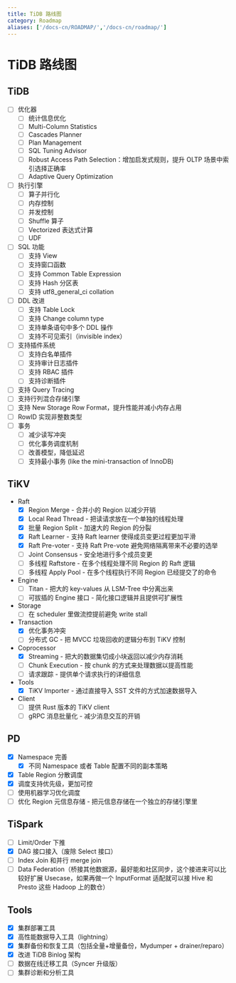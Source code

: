 ```yaml
---
title: TiDB 路线图
category: Roadmap
aliases: ['/docs-cn/ROADMAP/','/docs-cn/roadmap/']
---
```


# TiDB 路线图

## TiDB

- [ ] 优化器
    - [ ] 统计信息优化
    - [ ] Multi-Column Statistics
    - [ ] Cascades Planner
    - [ ] Plan Management
    - [ ] SQL Tuning Advisor
    - [ ] Robust Access Path Selection：增加启发式规则，提升 OLTP 场景中索引选择正确率
    - [ ] Adaptive Query Optimization
- [ ] 执行引擎
    - [ ] 算子并行化
    - [ ] 内存控制
    - [ ] 并发控制
    - [ ] Shuffle 算子
    - [ ] Vectorized 表达式计算
    - [ ] UDF
- [ ] SQL 功能
    - [ ] 支持 View
    - [ ] 支持窗口函数
    - [ ] 支持 Common Table Expression
    - [ ] 支持 Hash 分区表
    - [ ] 支持 utf8_general_ci collation
- [ ] DDL 改进
    - [ ] 支持 Table Lock
    - [ ] 支持 Change column type
    - [ ] 支持单条语句中多个 DDL 操作
    - [ ] 支持不可见索引（invisible index）
- [ ] 支持插件系统
    - [ ] 支持白名单插件
    - [ ] 支持审计日志插件
    - [ ] 支持 RBAC 插件
    - [ ] 支持诊断插件
- [ ] 支持 Query Tracing
- [ ] 支持行列混合存储引擎
- [ ] 支持 New Storage Row Format，提升性能并减小内存占用
- [ ] RowID 实现非整数类型
- [ ] 事务
    - [ ] 减少读写冲突
    - [ ] 优化事务调度机制
    - [ ] 改善模型，降低延迟
    - [ ] 支持最小事务 (like the mini-transaction of InnoDB)

## TiKV

+ Raft
    - [x] Region Merge - 合并小的 Region 以减少开销
    - [x] Local Read Thread - 把读请求放在一个单独的线程处理
    - [x] 批量 Region Split - 加速大的 Region 的分裂
    - [x] Raft Learner - 支持 Raft learner 使得成员变更过程更加平滑
    - [x] Raft Pre-voter - 支持 Raft Pre-vote 避免网络隔离带来不必要的选举
    - [ ] Joint Consensus - 安全地进行多个成员变更
    - [ ] 多线程 Raftstore - 在多个线程处理不同 Region 的 Raft 逻辑
    - [ ] 多线程 Apply Pool - 在多个线程执行不同 Region 已经提交了的命令
+ Engine
    - [ ] Titan - 把大的 key-values 从 LSM-Tree 中分离出来
    - [ ] 可拔插的 Engine 接口 - 简化接口逻辑并且提供可扩展性
+ Storage
    - [ ] 在 scheduler 里做流控提前避免 write stall
+ Transaction
    - [x] 优化事务冲突
    - [ ] 分布式 GC - 把 MVCC 垃圾回收的逻辑分布到 TiKV 控制
+ Coprocessor
    - [x] Streaming - 把大的数据集切成小块返回以减少内存消耗
    - [ ] Chunk Execution - 按 chunk 的方式来处理数据以提高性能
    - [ ] 请求跟踪 - 提供单个请求执行的详细信息
+ Tools
    - [x] TiKV Importer - 通过直接导入 SST 文件的方式加速数据导入
+ Client
    - [ ] 提供 Rust 版本的 TiKV client
    - [ ] gRPC 消息批量化 - 减少消息交互的开销

## PD

- [x] Namespace 完善
    - [x] 不同 Namespace 或者 Table 配置不同的副本策略
- [x] Table Region 分散调度
- [x] 调度支持优先级，更加可控
- [ ] 使用机器学习优化调度
- [ ] 优化 Region 元信息存储 - 把元信息存储在一个独立的存储引擎里

## TiSpark

- [ ] Limit/Order 下推
- [x] DAG 接口接入（废除 Select 接口）
- [ ] Index Join 和并行 merge join
- [ ] Data Federation（桥接其他数据源，最好能和社区同步，这个接进来可以比较好扩展 Usecase，如果再做一个 InputFormat 适配就可以接 Hive 和 Presto 这些 Hadoop 上的数仓）

## Tools

- [x] 集群部署工具
- [X] 高性能数据导入工具（lightning）
- [X] 集群备份和恢复工具（包括全量+增量备份，Mydumper + drainer/reparo）
- [X] 改进 TiDB Binlog 架构
- [ ] 数据在线迁移工具（Syncer 升级版）
- [ ] 集群诊断和分析工具
